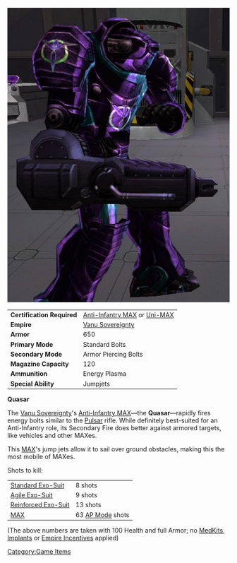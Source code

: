 ![](/images/Quasar.jpg "Quasar.jpg")

|                            |                                                                                                                        |
| -------------------------- | ---------------------------------------------------------------------------------------------------------------------- |
| **Certification Required** | [Anti-Infantry MAX](<Anti-Infantry_MAX_(Certification)> "wikilink") or [Uni-MAX](<Uni-MAX_(Certification)> "wikilink") |
| **Empire**                 | [Vanu Sovereignty](/Vanu_Sovereignty "wikilink")                                                                       |
| **Armor**                  | 650                                                                                                                    |
| **Primary Mode**           | Standard Bolts                                                                                                         |
| **Secondary Mode**         | Armor Piercing Bolts                                                                                                   |
| **Magazine Capacity**      | 120                                                                                                                    |
| **Ammunition**             | Energy Plasma                                                                                                          |
| **Special Ability**        | Jumpjets                                                                                                               |

**Quasar**

The [Vanu Sovereignty](/Vanu_Sovereignty "wikilink")'s [Anti-Infantry
MAX](<Anti-Infantry_MAX_(Certification)> "wikilink")—the
**Quasar**—rapidly fires energy bolts similar to the
[Pulsar](/Pulsar "wikilink") rifle. While definitely best-suited for an
Anti-Infantry role, its Secondary Fire does better against armored
targets, like vehicles and other MAXes.

This [MAX](/Mechanized_Armored_Exo-Suit "wikilink")'s jump jets allow it
to sail over ground obstacles, making this the most mobile of MAXes.

Shots to kill:

|                                                        |                                                |
| ------------------------------------------------------ | ---------------------------------------------- |
| [Standard Exo-Suit](/Standard_Exo-Suit "wikilink")     | 8 shots                                        |
| [Agile Exo-Suit](/Agile_Exo-Suit "wikilink")           | 9 shots                                        |
| [Reinforced Exo-Suit](/Reinforced_Exo-Suit "wikilink") | 13 shots                                       |
| [MAX](/MAX "wikilink")                                 | 63 [AP Mode](/Armor_Piercing "wikilink") shots |

(The above numbers are taken with 100 Health and full Armor; no
[MedKits](/MedKit "wikilink"), [Implants](/Implants "wikilink") or [Empire
Incentives](/Empire_Incentives "wikilink") applied)

[Category:Game Items](/Category:Game_Items "wikilink")
